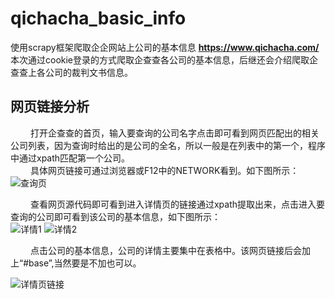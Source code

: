 # qichacha_basic_info
使用scrapy框架爬取企企网站上公司的基本信息   **https://www.qichacha.com/**       
本次通过cookie登录的方式爬取企查查各公司的基本信息，后继还会介绍爬取企查查上各公司的裁判文书信息。     
## 网页链接分析     
 &ensp;&ensp;&ensp;&ensp; 打开企查查的首页，输入要查询的公司名字点击即可看到网页匹配出的相关公司列表，因为查询时给出的是公司的全名，所以一般是在列表中的第一个，程序中通过xpath匹配第一个公司。    
 &ensp;&ensp;&ensp;&ensp; 具体网页链接可通过浏览器或F12中的NETWORK看到。如下图所示：    
![查询页](https://github.com/wei523712/qichacha_basic_info/blob/master/image/%E6%9F%A5%E8%AF%A2%E6%9F%90%E5%85%AC%E5%8F%B8.png)      
           
 &ensp;&ensp;&ensp;&ensp; 查看网页源代码即可看到进入详情页的链接通过xpath提取出来，点击进入要查询的公司即可看到该公司的基本信息，如下图所示：      
![详情1](https://github.com/wei523712/qichacha_basic_info/blob/master/image/%E8%AF%A6%E6%83%85%E9%A1%B51.png)
![详情2](https://github.com/wei523712/qichacha_basic_info/blob/master/image/%E8%AF%A6%E6%83%85%E9%A1%B52.png)              

 &ensp;&ensp;&ensp;&ensp; 点击公司的基本信息，公司的详情主要集中在表格中。该网页链接后会加上“#base”,当然要是不加也可以。                
 
 ![详情页链接](https://github.com/wei523712/qichacha_basic_info/blob/master/image/%E8%AF%A6%E6%83%85%E9%A1%B5%E9%93%BE%E6%8E%A5.png)
